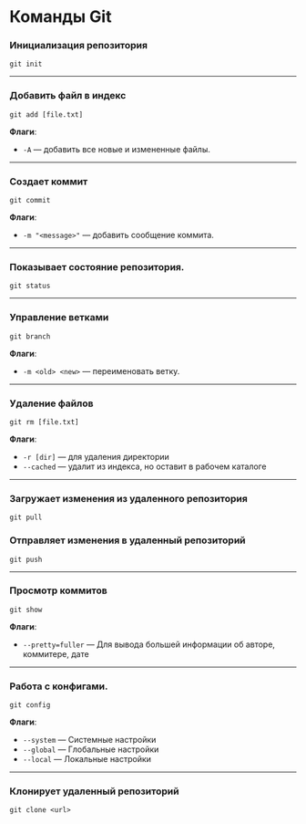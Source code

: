 # Команды Git


### **Инициализация репозитория**
```
git init
```

---
### **Добавить файл в индекс**
```
git add [file.txt]
```

**Флаги**:
- `-A` — добавить все новые и измененные файлы.

---

### **Создает коммит**
```
git commit
```

**Флаги**:
- `-m "<message>"` — добавить сообщение коммита.


---

### **Показывает состояние репозитория.**
```
git status
```

---


### **Управление ветками**
```
git branch
```

**Флаги**:
- `-m <old> <new>` — переименовать ветку.

---

### **Удаление файлов**
```
git rm [file.txt]
```
**Флаги**:
- `-r [dir]` — для удаления директории
- `--cached` — удалит из индекса, но оставит в рабочем каталоге


---

### **Загружает изменения из удаленного репозитория**

```
git pull
```
### **Отправляет изменения в удаленный репозиторий**

```
git push
```
---

### **Просмотр коммитов**
```
git show  
```
**Флаги**:
- `--pretty=fuller` — Для вывода большей информации об авторе, коммитере, дате
>>>
---
### **Работа с конфигами.**
```
git config
```
**Флаги**:
- `--system` — Системные настройки
- `--global` — Глобальные настройки
- `--local` — Локальные настройки

---

### **Клонирует удаленный репозиторий**

```
git clone <url>
```
